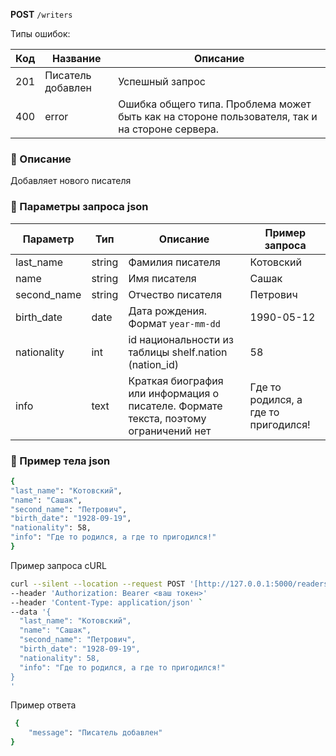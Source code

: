 **POST** `/writers`

Типы ошибок:

| Код | Название | Описание |
| --- | --- | --- |
| 201 | Писатель добавлен | Успешный запрос |
| 400 | error | Ошибка общего типа. Проблема может быть как на стороне пользователя, так и на стороне сервера. |

### 🔹 Описание

Добавляет нового писателя

### 🔹 Параметры запроса json

| Параметр | Тип | Описание | Пример запроса |
| --- | --- | --- | --- |
| last_name | string | Фамилия писателя | Котовcкий |
| name | string | Имя писателя | Сашак |
| second_name | string | Отчество писателя | Петрович |
| birth_date | date | Дата рождения. Формат `year-mm-dd`  | 1990-05-12 |
| nationality | int | id национальности из таблицы shelf.nation (nation_id) | 58 |
| info | text | Краткая биография или информация о писателе. Формате текста, поэтому ограничений нет | Где то родился, а где то пригодился! |

### 🔹 Пример тела json

```bash
{
"last_name": "Котовcкий",
"name": "Сашак",
"second_name": "Петрович",
"birth_date": "1928-09-19",
"nationality": 58,
"info": "Где то родился, а где то пригодился!"
}
```

Пример запроса cURL

```bash
curl --silent --location --request POST '[http://127.0.0.1:5000/readers](http://127.0.0.1:5000/readers/7)' 
--header 'Authorization: Bearer <ваш токен>'
--header 'Content-Type: application/json' `
--data '{
  "last_name": "Котовcкий",
  "name": "Сашак",
  "second_name": "Петрович",
  "birth_date": "1928-09-19",
  "nationality": 58,
  "info": "Где то родился, а где то пригодился!"
}
'
```

Пример ответа

```bash
 {
    "message": "Писатель добавлен"
}
```